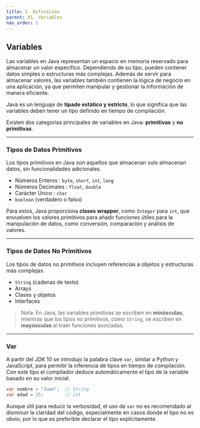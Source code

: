 ```yaml
---
title: 1. Definición
parent: 01. Variables
nav_order: 1
---
```


## Variables

Las variables en Java representan un espacio en memoria reservado para almacenar un valor específico. Dependiendo de su tipo, pueden contener datos simples o estructuras más complejas. Además de servir para almacenar valores, las variables también contienen la lógica de negocio en una aplicación, ya que permiten manipular y gestionar la información de manera eficiente.

Java es un lenguaje de **tipado estático y estricto**, lo que significa que las variables deben tener un tipo definido en tiempo de compilación.  

Existen dos categorías principales de variables en Java: **primitivas** y **no primitivas**.

---
### Tipos de Datos Primitivos
Los tipos primitivos en Java son aquellos que almacenan solo almacenan datos, sin funcionalidades adicionales.

- Números Enteros      : `byte`, `short`, `int`, `long` 
- Números Decimales  : `float`, `double` 
- Carácter Único          : `char` 
- `boolean` (verdadero o falso)

Para estos, Java proporciona **clases wrapper**, como `Integer` para `int`,  que envuelven los valores primitivos para añadir funciones útiles para la manipulación de datos, como conversión, comparación y análisis de valores.

---
### Tipos de Datos No Primitivos
Los tipos de datos no primitivos incluyen referencias a objetos y estructuras más complejas. 

- `String` (cadenas de texto)
- Arrays
- Clases y objetos
- Interfaces

> Nota: En Java, las variables primitivas se escriben en **minúsculas**, mientras que los tipos no primitivos, como `String`, se escriben en **mayúsculas** al traer funciones asociadas.

---
### Var
A partir del JDK 10 se introdujo la palabra clave `var`, similar a Python y JavaScript, para permitir la inferencia de tipos en tiempo de compilación. Con este tipo el compilador deduce automáticamente el tipo de la variable basado en su valor inicial.

```java
var nombre = "Juan";  // String
var edad = 25;        // int
```

Aunque útil para reducir la verbosidad, el uso de `var` no es recomendado al disminuir la claridad del código, especialmente en casos donde el tipo no es obvio, por lo que es preferible declarar el tipo explícitamente.
